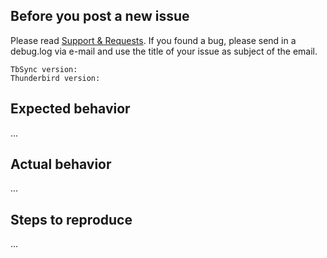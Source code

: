 ## Before you post a new issue

Please read [Support & Requests](https://github.com/jobisoft/TbSync/wiki/Support-&-Requests). If you found a bug, please send in a debug.log via e-mail and use the title of your issue as subject of the email.

```
TbSync version:
Thunderbird version:
```

## Expected behavior
...

## Actual behavior
...

## Steps to reproduce
...
